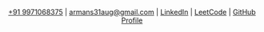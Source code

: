 <div align="center">
  <p>
    <a href="tel:+919971068375">+91 9971068375</a> | 
    <a href="mailto:armans31aug@gmail.com">armans31aug@gmail.com</a> | 
    <a href="https://www.linkedin.com/in/arman-sharma-564b72215/?utm_source=share&utm_campaign=share_via&utm_content=profile&utm_medium=android_app">LinkedIn</a> | 
    <a href="https://leetcode.com/u/armans31aug/">LeetCode</a> | 
    <a href="https://github.com/armansharma08">GitHub Profile</a>
  </p>
</div>